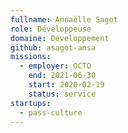```yaml
---
fullname: Annaëlle Sagot
role: Développeuse
domaine: Développement
github: asagot-ansa
missions:
  - employer: OCTO
    end: 2021-06-30
    start: 2020-02-19
    status: service
startups:
  - pass-culture
---
```

